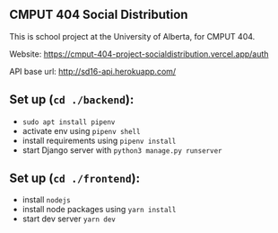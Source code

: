 ## CMPUT 404 Social Distribution
This is school project at the University of Alberta, for CMPUT 404.

Website: https://cmput-404-project-socialdistribution.vercel.app/auth

API base url: http://sd16-api.herokuapp.com/

## Set up (`cd ./backend`):
- `sudo apt install pipenv`
- activate env using `pipenv shell`
- install requirements using `pipenv install`
- start Django server with `python3 manage.py runserver`


## Set up (`cd ./frontend`):
- install `nodejs`
- install node packages using `yarn install`
- start dev server `yarn dev`






